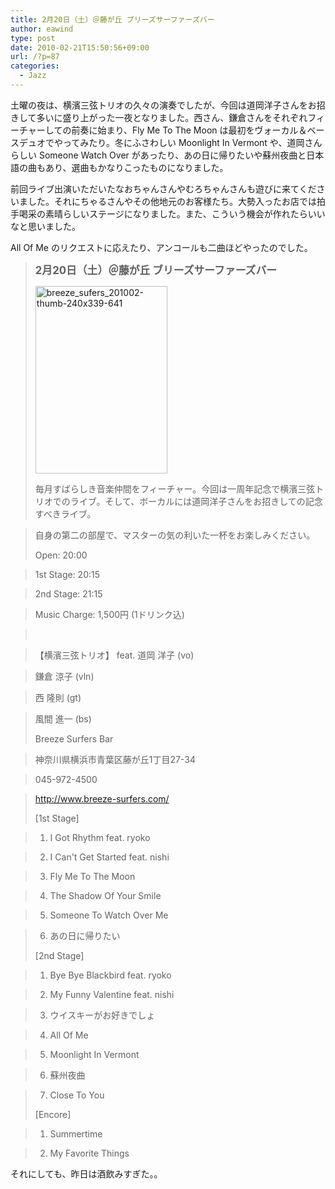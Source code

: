 ```yaml
---
title: 2月20日（土）＠藤が丘 ブリーズサーファーズバー
author: eawind
type: post
date: 2010-02-21T15:50:56+09:00
url: /?p=87
categories:
  - Jazz
---
```

土曜の夜は、横濱三弦トリオの久々の演奏でしたが、今回は道岡洋子さんをお招きして多いに盛り上がった一夜となりました。西さん、鎌倉さんをそれぞれフィーチャーしての前奏に始まり、Fly Me To The Moon は最初をヴォーカル＆ベースデュオでやってみたり。冬にふさわしい Moonlight In Vermont や、道岡さんらしい Someone Watch Over があったり、あの日に帰りたいや蘇州夜曲と日本語の曲もあり、選曲もかなりこったものになりました。

前回ライブ出演いただいたなおちゃんさんやむろちゃんさんも遊びに来てくださいました。それにちゃるさんやその他地元のお客様たち。大勢入ったお店では拍手喝采の素晴らしいステージになりました。また、こういう機会が作れたらいいなと思いました。

All Of Me のリクエストに応えたり、アンコールも二曲ほどやったのでした。

> <big><strong>2月20日（土）＠藤が丘 ブリーズサーファーズバー</strong></big>
>
> <span class="mt-enclosure mt-enclosure-image" style="display: inline;"><a href="/img/wp/2010/02/breeze_sufers_201002-thumb-240x339-641.jpg"><img class="alignnone size-medium wp-image-894" src="/img/wp/2010/02/breeze_sufers_201002-thumb-240x339-641-211x300.jpg" alt="breeze_sufers_201002-thumb-240x339-641" width="211" height="300" srcset="/img/wp/2010/02/breeze_sufers_201002-thumb-240x339-641-211x300.jpg 211w, /img/wp/2010/02/breeze_sufers_201002-thumb-240x339-641.jpg 239w" sizes="(max-width: 211px) 100vw, 211px" /></a></span>
>
> 毎月すばらしき音楽仲間をフィーチャー。今回は一周年記念で横濱三弦トリオでのライブ。そして、ボーカルには道岡洋子さんをお招きしての記念すべきライブ。

> 自身の第二の部屋で、マスターの気の利いた一杯をお楽しみください。
>
> Open: 20:00

> 1st Stage: 20:15

> 2nd Stage: 21:15

> Music Charge: 1,500円 (1ドリンク込)

> <br clear="all" />

> 【横濱三弦トリオ】 feat. 道岡 洋子 (vo)

> 鎌倉 涼子 (vln)

> 西 隆則 (gt)

> 風間 進一 (bs)
>
> Breeze Surfers Bar

> 神奈川県横浜市青葉区藤が丘1丁目27-34

> 045-972-4500

> http://www.breeze-surfers.com/
>
> [1st Stage]

> 1. I Got Rhythm feat. ryoko

> 2. I Can't Get Started feat. nishi

> 3. Fly Me To The Moon

> 4. The Shadow Of Your Smile

> 5. Someone To Watch Over Me

> 6. あの日に帰りたい
>
> [2nd Stage]

> 1. Bye Bye Blackbird feat. ryoko

> 2. My Funny Valentine feat. nishi

> 3. ウイスキーがお好きでしょ

> 4. All Of Me

> 5. Moonlight In Vermont

> 6. 蘇州夜曲

> 7. Close To You
>
> [Encore]

> 1. Summertime

> 2. My Favorite Things

それにしても、昨日は酒飲みすぎた。。
